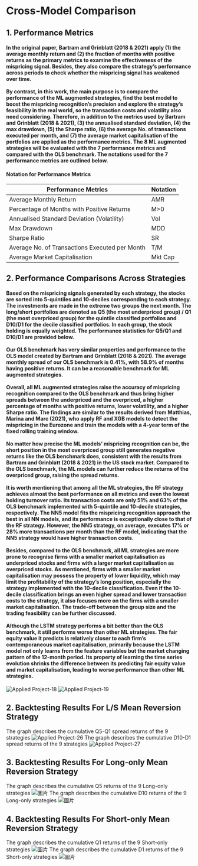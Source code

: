 # Cross-Model Comparison
## 1. Performance Metrics
#### In the original paper, Bartram and Grinblatt (2018 & 2021) apply (1) the average monthly return and (2) the fraction of months with positive returns as the primary metrics to examine the effectiveness of the mispricing signal. Besides, they also compare the strategy’s performance across periods to check whether the mispricing signal has weakened over time. <br><br> By contrast, in this work, the main purpose is to compare the performance of the ML augmented strategies, find the best model to boost the mispricing recognition’s precision and explore the strategy’s feasibility in the real world, so the transaction costs and volatility also need considering. Therefore, in addition to the metrics used by Bartram and Grinblatt (2018 & 2021), (3) the annualised standard deviation, (4) the max drawdown, (5) the Sharpe ratio, (6) the average No. of transactions executed per month, and (7) the average market capitalisation of the portfolios are applied as the performance metrics. The 8 ML augmented strategies will be evaluated with the 7 performance metrics and compared with the OLS benchmark. The notations used for the 7 performance metrics are outlined below. 

#### Notation for Performance Metrics
| Performance Metrics                            | Notation |
|------------------------------------------------|----------|
| Average Monthly Return                         | AMR      |
| Percentage of Months with Positive Returns     | M>0      |
| Annualised Standard Deviation (Volatility)     | Vol      |
| Max Drawdown                                   | MDD      |
| Sharpe Ratio                                   | SR       |
| Average No. of Transactions Executed per Month | T/M      |
| Average Market Capitalisation                  | Mkt Cap  |

## 2. Performance Comparisons Across Strategies
#### Based on the mispricing signals generated by each strategy, the stocks are sorted into 5-quintiles and 10-deciles corresponding to each strategy. The investments are made in the extreme two groups the next month. The long/short portfolios are denoted as Q5 (the most underpriced group) / Q1 (the most overpriced group) for the quintile classified portfolios and D10/D1 for the decile classified portfolios. In each group, the stock holding is equally weighted. The performance statistics for Q5/Q1 and D10/D1 are provided below. <br><br> Our OLS benchmark has very similar properties and performance to the OLS model created by Bartram and Grinblatt (2018 & 2021). The average monthly spread of our OLS benchmark is 0.41%, with 58.9% of months having positive returns. It can be a reasonable benchmark for ML augmented strategies. <br><br> Overall, all ML augmented strategies raise the accuracy of mispricing recognition compared to the OLS benchmark and thus bring higher spreads between the underpriced and the overpriced, a higher percentage of months with positive returns, lower volatility, and a higher Sharpe ratio. The findings are similar to the results derived from Matthias, Marina and Marc (2021), who apply RF and XGB models to detect the mispricing in the Eurozone and train the models with a 4-year term of the fixed rolling training window. <br><br> No matter how precise the ML models’ mispricing recognition can be, the short position in the most overpriced group still generates negative returns like the OLS benchmark does, consistent with the results from Bartram and Grinblatt (2018 & 2021) in the US stock market. Compared to the OLS benchmark, the ML models can further reduce the returns of the overpriced group, raising the spread returns. <br><br> It is worth mentioning that among all the ML strategies, the RF strategy achieves almost the best performance on all metrics and even the lowest holding turnover ratio. Its transaction costs are only 51% and 63% of the OLS benchmark implemented with 5-quintile and 10-decile strategies, respectively. The NN5 model fits the mispricing recognition approach the best in all NN models, and its performance is exceptionally close to that of the RF strategy. However, the NN5 strategy, on average, executes 17% or 28% more transactions per month than the RF model, indicating that the NN5 strategy would have higher transaction costs. <br><br> Besides, compared to the OLS benchmark, all ML strategies are more prone to recognise firms with a smaller market capitalisation as underpriced stocks and firms with a larger market capitalisation as overpriced stocks. As mentioned, firms with a smaller market capitalisation may possess the property of lower liquidity, which may limit the profitability of the strategy’s long position, especially the strategy implemented with the 10-decile classification. Even if the 10-decile classification brings an even higher spread and lower transaction costs to the strategy, it also focuses more on the firms with a smaller market capitalisation. The trade-off between the group size and the trading feasibility can be further discussed. <br><br> Although the LSTM strategy performs a bit better than the OLS benchmark, it still performs worse than other ML strategies. The fair equity value it predicts is relatively closer to each firm’s contemporaneous market capitalisation, primarily because the LSTM model not only learns from the feature variables but the market changing pattern of the 12-month period. Its property of learning the time series evolution shrinks the difference between its predicting fair equity value and market capitalisation, leading to worse performance than other ML strategies.
![Applied Project-18](https://user-images.githubusercontent.com/92542287/206916093-2d8ebe3f-aa0b-47ac-98ab-5d420e47b320.jpg)
![Applied Project-19](https://user-images.githubusercontent.com/92542287/206916099-0ab05110-b7eb-4d9d-8434-6dffc0989664.jpg)

## 2. Backtesting Results For L/S Mean Reversion Strategy
The graph describes the cumulative Q5-Q1 spread returns of the 9 strategies
![Applied Project-26](https://user-images.githubusercontent.com/92542287/206817965-0502fb6a-9b65-4202-ba29-516df81cf083.jpg)
The graph describes the cumulative D10-D1 spread returns of the 9 strategies
![Applied Project-27](https://user-images.githubusercontent.com/92542287/206817969-1452f9d6-2124-4c82-8992-a702b6b7b579.jpg)

## 3. Backtesting Results For Long-only Mean Reversion Strategy
The graph describes the cumulative Q5 returns of the 9 Long-only strategies
![圖片](https://user-images.githubusercontent.com/92542287/209020581-b77442b5-f1cc-4a75-9828-8a3d77440ec7.png)
The graph describes the cumulative D10 returns of the 9 Long-only strategies 
![圖片](https://user-images.githubusercontent.com/92542287/209020633-82750987-2c5e-47a2-b42b-7cbd60e58fda.png)

## 4. Backtesting Results For Short-only Mean Reversion Strategy
The graph describes the cumulative Q1 returns of the 9 Short-only strategies
![圖片](https://user-images.githubusercontent.com/92542287/209020718-8cd385ad-5345-4984-af43-87a81f840247.png)
The graph describes the cumulative D1 returns of the 9 Short-only strategies
![圖片](https://user-images.githubusercontent.com/92542287/209020759-bcfa6722-7d40-4d39-8640-4ddfbb9e6600.png)


